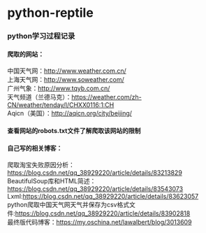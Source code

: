 # python-reptile
### python学习过程记录

#### 爬取的网站：
中国天气网：http://www.weather.com.cn/<br>
上海天气网：http://www.soweather.com/<br>
广州气象：http://www.tqyb.com.cn/<br>
天气频道（兰德马克）：https://weather.com/zh-CN/weather/tenday/l/CHXX0116:1:CH<br>
Aqicn（美国）：http://aqicn.org/city/beijing/

#### 查看网站的robots.txt文件了解爬取该网站的限制

#### 自己写的相关博客：
爬取淘宝失败原因分析：https://blog.csdn.net/qq_38929220/article/details/83213829<br>
BeautifulSoup库和HTML简述：https://blog.csdn.net/qq_38929220/article/details/83543073<br>
Lxml:https://blog.csdn.net/qq_38929220/article/details/83623057<br>
python爬取中国天气网天气并保存为csv格式文件:https://blog.csdn.net/qq_38929220/article/details/83902818<br>
最终版代码博客：https://my.oschina.net/lawalbert/blog/3013609<br>
